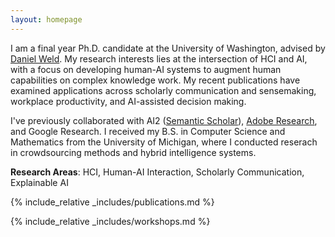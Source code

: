 ```yaml
---
layout: homepage
---
```


I am a final year Ph.D. candidate at the University of Washington, advised by <a href="https://www.cs.washington.edu/people/faculty/weld">Daniel Weld</a>. My research interests lies at the intersection of HCI and AI, with a focus on developing human-AI systems to augment human capabilities on complex knowledge work. My recent publications have examined applications across scholarly communication and sensemaking, workplace productivity, and AI-assisted decision making.

I've previously collaborated with AI2 (<a href="https://www.semanticscholar.org/about">Semantic Scholar</a>), <a href="https://research.adobe.com/research/document-intelligence/">Adobe Research</a>, and Google Research. I received my B.S. in Computer Science and Mathematics from the University of Michigan, where I conducted reserach in crowdsourcing methods and hybrid intelligence systems.

**Research Areas**: HCI, Human-AI Interaction, Scholarly Communication, Explainable AI

<!-- {% include_relative _includes/preprints.md %} -->

{% include_relative _includes/publications.md %}

{% include_relative _includes/workshops.md %}
